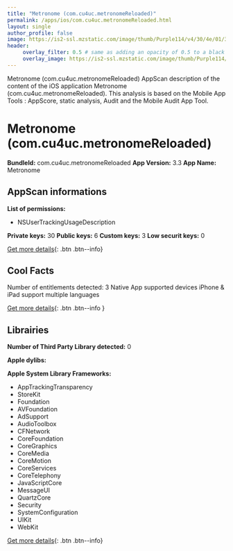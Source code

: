 ```yaml
---
title: "Metronome (com.cu4uc.metronomeReloaded)"
permalink: /apps/ios/com.cu4uc.metronomeReloaded.html
layout: single
author_profile: false
image: https://is2-ssl.mzstatic.com/image/thumb/Purple114/v4/30/4e/01/304e01cc-7a92-a44a-99c1-dc92b85a44f4/AppIcon-1x_U007emarketing-0-7-0-85-220.png/512x512bb.jpg
header: 
     overlay_filter: 0.5 # same as adding an opacity of 0.5 to a black background
     overlay_image: https://is2-ssl.mzstatic.com/image/thumb/Purple114/v4/30/4e/01/304e01cc-7a92-a44a-99c1-dc92b85a44f4/AppIcon-1x_U007emarketing-0-7-0-85-220.png/512x512bb.jpg
---
```

Metronome (com.cu4uc.metronomeReloaded) AppScan description of the content of the iOS application Metronome (com.cu4uc.metronomeReloaded). This analysis is based on the Mobile App Tools : AppScore, static analysis, Audit and the Mobile Audit App Tool.

# Metronome (com.cu4uc.metronomeReloaded)

**BundleId:** com.cu4uc.metronomeReloaded
**App Version:** 3.3
**App Name:** Metronome


## AppScan informations 

**List of permissions:** 
- NSUserTrackingUsageDescription
  
  
**Private keys:** 30
**Public keys:** 6
**Custom keys:** 3
**Low securit keys:** 0
  
[Get more details](/pricing.html){: .btn .btn--info}

## Cool Facts

Number of entitlements detected: 3
Native App
supported devices iPhone & iPad
support multiple languages
  
[Get more details](/pricing.html){: .btn .btn--info }

## Librairies 
**Number of Third Party Library detected:** 0


**Apple dylibs:**


**Apple System Library Frameworks:**
- AppTrackingTransparency
- StoreKit
- Foundation
- AVFoundation
- AdSupport
- AudioToolbox
- CFNetwork
- CoreFoundation
- CoreGraphics
- CoreMedia
- CoreMotion
- CoreServices
- CoreTelephony
- JavaScriptCore
- MessageUI
- QuartzCore
- Security
- SystemConfiguration
- UIKit
- WebKit


  
[Get more details](/pricing.html){: .btn .btn--info}

